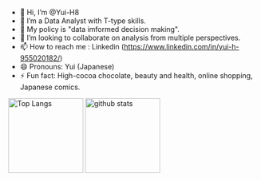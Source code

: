 - 👋 Hi, I’m @Yui-H8
- 👀 I’m a Data Analyst with T-type skills.
- 🌱 My policy is "data imformed decision making".
- 💞️ I’m looking to collaborate on analysis from multiple perspectives.
- 📫 How to reach me : Linkedin (https://www.linkedin.com/in/yui-h-955020182/)
- 😄 Pronouns: Yui (Japanese)
- ⚡ Fun fact: High-cocoa chocolate, beauty and health, online shopping, Japanese comics.
<!---
Yui-H8/Yui-H8 is a ✨ special ✨ repository because its `README.md` (this file) appears on your GitHub profile.
You can click the Preview link to take a look at your changes.

[![Top Langs](https://github-readme-stats.vercel.app/api/top-langs/?username=Yui-H8&layout=compact&theme=dark
)](https://github.com/anuraghazra/github-readme-stats)
[![Anurag's GitHub stats](https://github-readme-stats.vercel.app/api?username=Yui-H8&theme=dark)](https://github.com/anuraghazra/github-readme-stats)
--->

<p align="left"> 
  <img alt="Top Langs" height="150px" src="https://github-readme-stats.vercel.app/api/top-langs/?username=Yui-H8&layout=compact&show_icons=true&theme=dark" />
  <img alt="github stats" height="150px" src="https://github-readme-stats.vercel.app/api?username=Yui-H8&theme=dark&show_icons=ture" />
</p>
<!---
[![trophy](https://github-profile-trophy.vercel.app/?username={名前}&theme=onedark)](https://github.com/ryo-ma/github-profile-trophy)
--->
